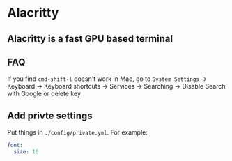 # Alacritty

## Alacritty is a fast GPU based terminal

## FAQ

If you find `cmd-shift-l` doesn't work in Mac, go to `System Settings` -> Keyboard -> Keyboard
shortcuts -> Services -> Searching -> Disable Search with Google or delete key

## Add privte settings

Put things in `./config/private.yml`. For example:

```yaml
font:
  size: 16
```

